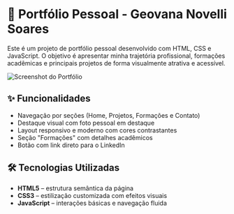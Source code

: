 # 💼 Portfólio Pessoal - Geovana Novelli Soares

Este é um projeto de portfólio pessoal desenvolvido com HTML, CSS e JavaScript. O objetivo é apresentar minha trajetória profissional, formações acadêmicas e principais projetos de forma visualmente atrativa e acessível.

![Screenshot do Portfólio](bd3d76e5-4537-415e-bcf5-28dd8a8bad4f.png)

## ✨ Funcionalidades

- Navegação por seções (Home, Projetos, Formações e Contato)
- Destaque visual com foto pessoal em destaque
- Layout responsivo e moderno com cores contrastantes
- Seção "Formações" com detalhes acadêmicos
- Botão com link direto para o LinkedIn

## 🛠️ Tecnologias Utilizadas

- **HTML5** – estrutura semântica da página
- **CSS3** – estilização customizada com efeitos visuais
- **JavaScript** – interações básicas e navegação fluida
 
 
